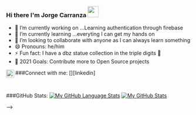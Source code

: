 ### Hi there I'm Jorge Carranza <img src="https://raw.githubusercontent.com/MartinHeinz/MartinHeinz/master/wave.gif" width="30px">


- 🔭 I’m currently working on ...Learning authentication through firebase
- 🌱 I’m currently learning ...everyting I can get my hands on
- 👯 I’m looking to collaborate with anyone as I can always learn something
- 😄 Pronouns: he/him
- ⚡ Fun fact: I have a dbz statue collection in the triple digits 🤣
- 🥅 2021 Goals: Contribute more to Open Source projects

###Connect with me:
[<img align ="left" alt="ssgsj | LinkedIn" width="22px" src="https://cdn.jsdelivr.net/npm/simple-icon@v3/icons/linkedin.svg" />][linkedin]

<br/>

###GitHub Stats:
[![My GitHub Language Stats](https://github-readme-stats.vercel.app/api/top-langs/?username=ssgsj-carranza&langs_count=5&theme=tokyonight)]()
[![My GitHub Stats](https://github-readme-stats.vercel.app/api/?username=ssgsj-carranza&count_private=true&theme=tokyonight&showicons=true)]()

-->
